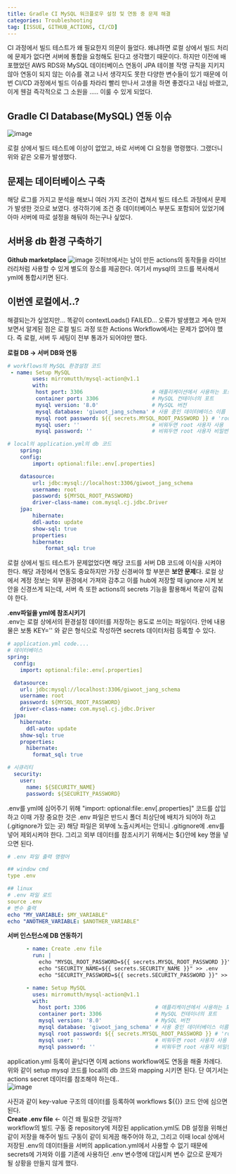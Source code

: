 ```yaml
---
title: Gradle CI MySQL 워크플로우 설정 및 연동 중 문제 해결
categories: Troubleshooting
tag: [ISSUE, GITHUB_ACTIONS, CI/CD]
---
```


CI 과정에서 빌드 테스트가 왜 필요한지 의문이 들었다. 왜냐하면 로컬 상에서 빌드 처리에 문제가 없다면 서버에 통합을 요청해도 된다고 생각했기 때문이다. 하지만 이전에 배포했었던 AWS RDS와 MySQL 데이터베이스 연동이 JPA 테이블 작명 규칙을 지키지 않아 연동이 되지 않는 이슈를 겪고 나서 생각지도 못한 다양한 변수들이 있기 때문에 이번 CI/CD 과정에서 빌드 이슈를 차라리 빨리 만나서 고생을 하면 좋겠다고 내심 바랬고, 이게 웬걸 즉각적으로 그 소원을 ..... 이룰 수 있게 되었다.

## Gradle CI Database(MySQL) 연동 이슈  
![image](https://github.com/user-attachments/assets/4f2648c1-dff8-4a4a-9093-d330e1922354)

로컬 상에서 빌드 테스트에 이상이 없었고, 바로 서버에 CI 요청을 명령했다. 그랬더니 위와 같은 오류가 발생했다. 

## 문제는 데이터베이스 구축
해당 로그를 가지고 분석을 해보니 여러 가지 조건이 겹쳐서 빌드 테스트 과정에서 문제가 발생한 것으로 보였다. 생각하기에 조건 중 데이터베이스 부분도 포함되어 있었기에 아마 서버에 따로 설정을 해둬야 하는구나 싶었다.

## 서버용 db 환경 구축하기
**Github marketplace**
![image](https://github.com/user-attachments/assets/44428f49-2d6e-456c-88c2-8826dd160288)
깃허브에서는 남이 만든 actions의 동작들을 라이브러리처럼 사용할 수 있게 별도의 장소를 제공한다. 여기서 mysql의 코드를 복사해서 yml에 통합시키면 된다.

## 이번엔 로컬에서..?
해결되는가 싶었지만... 똑같이 contextLoads() FAILED... 오류가 발생했고 계속 만져보면서 알게된 점은 로컬 빌드 과정 또한 Actions Workflow에서는 문제가 없어야 했다. 즉 로컬, 서버 두 세팅이 전부 통과가 되어야만 했다.

**로컬 DB -> 서버 DB와 연동**
```yaml
# workflows의 MySQL 환경설정 코드
 - name: Setup MySQL
        uses: mirromutth/mysql-action@v1.1
        with:
         host port: 3306                      # 애플리케이션에서 사용하는 포트
         container port: 3306                 # MySQL 컨테이너의 포트
         mysql version: '8.0'                 # MySQL 버전
         mysql database: 'giwoot_jang_schema' # 사용 중인 데이터베이스 이름
         mysql root password: ${{ secrets.MYSQL_ROOT_PASSWORD }} # 'root' 사용자 비밀번호를 GitHub Secrets에 설정
         mysql user: ''                       # 비워두면 root 사용자 사용
         mysql password: ''                   # 비워두면 root 사용자 비밀번호 사용

# local의 application.yml의 db 코드
    spring:
    config:
        import: optional:file:.env[.properties]

    datasource:
        url: jdbc:mysql://localhost:3306/giwoot_jang_schema
        username: root
        password: ${MYSQL_ROOT_PASSWORD}
        driver-class-name: com.mysql.cj.jdbc.Driver
    jpa:
        hibernate:
        ddl-auto: update
        show-sql: true
        properties:
        hibernate:
            format_sql: true
```

로컬 상에서 빌드 테스트가 문제없었다면 해당 코드를 서버 DB 코드에 이식을 시켜야 한다. 해당 과정에서 연동도 중요하지만 가장 신경써야 할 부분은 **보안 문제**다. 로컬 상에서 계정 정보는 외부 환경에서 가져와 감추고 이를 hub에 저장할 때 ignore 시켜 보안을 신경쓰게 되는데, 서버 측 또한 actions의 secrets 기능을 활용해서 똑같이 감춰야 한다.

**.env파일을 yml에 참조시키기**  
.env는 로컬 상에서의 환경설정 데이터를 저장하는 용도로 쓰이는 파일이다. 안에 내용물은 보통 KEY='' 와 같은 형식으로 작성하면 secrets 데이터처럼 등록할 수 있다. 
```yml
# application.yml code....
# 데이터베이스
spring:
  config:
    import: optional:file:.env[.properties]

  datasource:
    url: jdbc:mysql://localhost:3306/giwoot_jang_schema
    username: root
    password: ${MYSQL_ROOT_PASSWORD}
    driver-class-name: com.mysql.cj.jdbc.Driver
  jpa:
    hibernate:
      ddl-auto: update
    show-sql: true
    properties:
      hibernate:
        format_sql: true

# 시큐리티
  security:
    user:
      name: ${SECURITY_NAME}
      password: ${SECURITY_PASSWORD}
```
.env를 yml에 심어주기 위해 "import: optional:file:.env[.properties]" 코드를 삽입하고 이때 가장 중요한 것은 .env 파일은 반드시 폴더 최상단에 배치가 되어야 하고(.gitignore가 있는 곳) 해당 파일은 외부에 노출시켜서는 안되니 .gitignore에 .env를 넣어 제외시켜야 한다. 그리고 외부 데이터를 참조시키기 위해서는 ${}안에 key 명을 넣으면 된다.

```yml
# .env 파일 출력 명령어

## window cmd
type .env

## linux
# .env 파일 로드
source .env
# 변수 출력
echo "MY_VARIABLE: $MY_VARIABLE"
echo "ANOTHER_VARIABLE: $ANOTHER_VARIABLE"
```

**서버 인스턴스에 DB 연동하기**  
```yml
      - name: Create .env file
        run: |
          echo "MYSQL_ROOT_PASSWORD=${{ secrets.MYSQL_ROOT_PASSWORD }}" >> .env
          echo "SECURITY_NAME=${{ secrets.SECURITY_NAME }}" >> .env
          echo "SECURITY_PASSWORD=${{ secrets.SECURITY_PASSWORD }}" >> .env

      - name: Setup MySQL
        uses: mirromutth/mysql-action@v1.1
        with:
          host port: 3306                      # 애플리케이션에서 사용하는 포트
          container port: 3306                 # MySQL 컨테이너의 포트
          mysql version: '8.0'                 # MySQL 버전
          mysql database: 'giwoot_jang_schema' # 사용 중인 데이터베이스 이름
          mysql root password: ${{ secrets.MYSQL_ROOT_PASSWORD }} # 'root' 사용자 비밀번호를 GitHub Secrets에 설정
          mysql user: ''                       # 비워두면 root 사용자 사용
          mysql password: ''                   # 비워두면 root 사용자 비밀번호 사용
```

application.yml 등록이 끝났다면 이제 actions workflow에도 연동을 해줄 차례다. 위와 같이 setup mysql 코드를 local의 db 코드와 mapping 시키면 된다.
단 여기서는 actions secret 데이터를 참조해야 하는데..  
![image](https://github.com/user-attachments/assets/9a3da204-fd1b-49a2-8ee5-bba5a906e9ea)

사진과 같이 key-value 구조의 데이터를 등록하여 workflows ${{}} 코드 안에 심으면 된다.   
**Create .env file** <- 이건 왜 필요한 것일까?  
workflow의 빌드 구동 중 repository에 저장된 application.yml도 DB 설정을 위해선 같이 저장을 해주어 빌드 구동이 같이 되게끔 해주어야 하고, 그리고 이때 
local 상에서 저장된 .env의 데이터들을 서버의 application.yml에서 사용할 수 없기 때문에 secrets에 가져와 이를 기존에 사용하던 .env 변수명에 대입시켜 변수 값으로 문제가 될 상황을 만들지 않게 했다.

